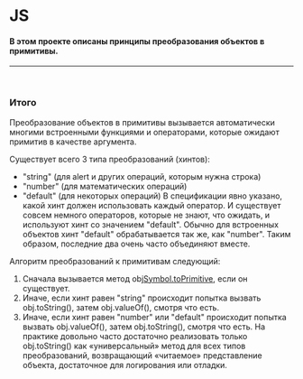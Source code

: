 #   JS
#### В этом проекте описаны принципы преобразования объектов в примитивы.

<hr>


<br>


### Итого
Преобразование объектов в примитивы вызывается автоматически многими встроенными функциями и операторами, которые ожидают примитив в качестве аргумента.

Существует всего 3 типа преобразований (хинтов):

* "string" (для alert и других операций, которым нужна строка)
* "number" (для математических операций)
* "default" (для некоторых операций)
В спецификации явно указано, какой хинт должен использовать каждый оператор. И существует совсем немного операторов, которые не знают, что ожидать, и используют хинт со значением "default". Обычно для встроенных объектов хинт "default" обрабатывается так же, как "number". Таким образом, последние два очень часто объединяют вместе.

Алгоритм преобразований к примитивам следующий:

1. Сначала вызывается метод obj[Symbol.toPrimitive](hint), если он существует.
2. Иначе, если хинт равен "string"
происходит попытка вызвать obj.toString(), затем obj.valueOf(), смотря что есть.
3. Иначе, если хинт равен "number" или "default"
происходит попытка вызвать obj.valueOf(), затем obj.toString(), смотря что есть.
На практике довольно часто достаточно реализовать только obj.toString() как «универсальный» метод для всех типов преобразований, возвращающий «читаемое» представление  объекта, достаточное для логирования или отладки.